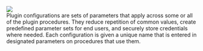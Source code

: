 <img src="../../plugins/EC-WebSphere/images/Config/parameters.png" /><br />
Plugin configurations are sets of parameters that apply across some or all of the plugin procedures.
They reduce repetition of common values, create predefined parameter sets for end users,
and securely store credentials where needed.
Each configuration is given a unique name that is entered in designated parameters on procedures that use them.

